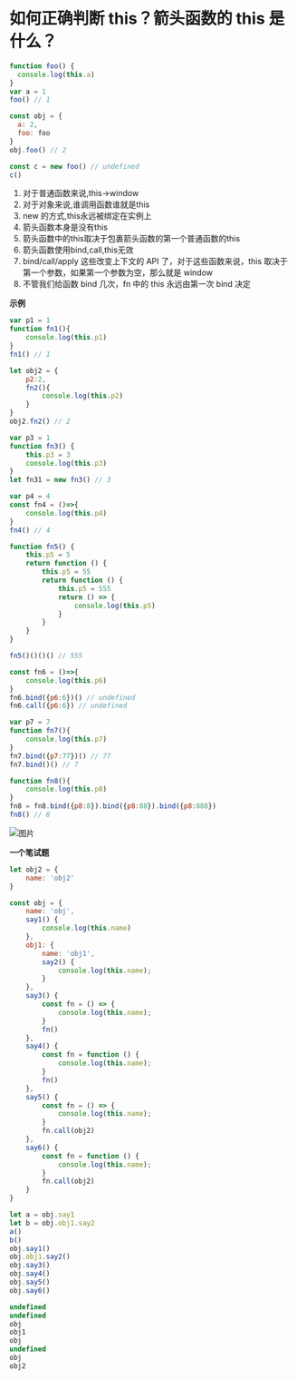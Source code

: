 # 如何正确判断 this？箭头函数的 this 是什么？
```js
function foo() {
  console.log(this.a)
}
var a = 1
foo() // 1

const obj = {
  a: 2,
  foo: foo
}
obj.foo() // 2

const c = new foo() // undefined
c()
```
1. 对于普通函数来说,this->window
2. 对于对象来说,谁调用函数谁就是this
3. new 的方式,this永远被绑定在实例上
4. 箭头函数本身是没有this
5. 箭头函数中的this取决于包裹箭头函数的第一个普通函数的this
6. 箭头函数使用bind,call,this无效
7. bind/call/apply 这些改变上下文的 API 了，对于这些函数来说，this 取决于第一个参数，如果第一个参数为空，那么就是 window
8. 不管我们给函数 bind 几次，fn 中的 this 永远由第一次 bind 决定

**示例**
```js
var p1 = 1
function fn1(){
    console.log(this.p1)
}
fn1() // 1

let obj2 = {
    p2:2,
    fn2(){
        console.log(this.p2)
    }
}
obj2.fn2() // 2

var p3 = 1
function fn3() {
    this.p3 = 3
    console.log(this.p3)
}
let fn31 = new fn3() // 3

var p4 = 4
const fn4 = ()=>{
    console.log(this.p4)
}
fn4() // 4

function fn5() {
    this.p5 = 5
    return function () {
        this.p5 = 55
        return function () {
            this.p5 = 555
            return () => {
                console.log(this.p5)
            }
        }
    }
}

fn5()()()() // 555

const fn6 = ()=>{
    console.log(this.p6)
}
fn6.bind({p6:6})() // undefined
fn6.call({p6:6}) // undefined

var p7 = 7
function fn7(){
    console.log(this.p7)
}
fn7.bind({p7:77})() // 77
fn7.bind()() // 7

function fn8(){
    console.log(this.p8)
}
fn8 = fn8.bind({p8:8}).bind({p8:88}).bind({p8:888})
fn8() // 8
```

![图片](http://img.cdn.sugarat.top/mdImg/MTU4MzgyNjg3NzI4Mw==583826877283)



**一个笔试题**
```js
let obj2 = {
    name: 'obj2'
}

const obj = {
    name: 'obj',
    say1() {
        console.log(this.name)
    },
    obj1: {
        name: 'obj1',
        say2() {
            console.log(this.name);
        }
    },
    say3() {
        const fn = () => {
            console.log(this.name);
        }
        fn()
    },
    say4() {
        const fn = function () {
            console.log(this.name);
        }
        fn()
    },
    say5() {
        const fn = () => {
            console.log(this.name);
        }
        fn.call(obj2)
    },
    say6() {
        const fn = function () {
            console.log(this.name);
        }
        fn.call(obj2)
    }
}

let a = obj.say1
let b = obj.obj1.say2
a() 
b()
obj.say1()
obj.obj1.say2()
obj.say3()
obj.say4()
obj.say5()
obj.say6()
```

<my-details>

```js
undefined
undefined
obj
obj1
obj
undefined
obj
obj2
```
</my-details>